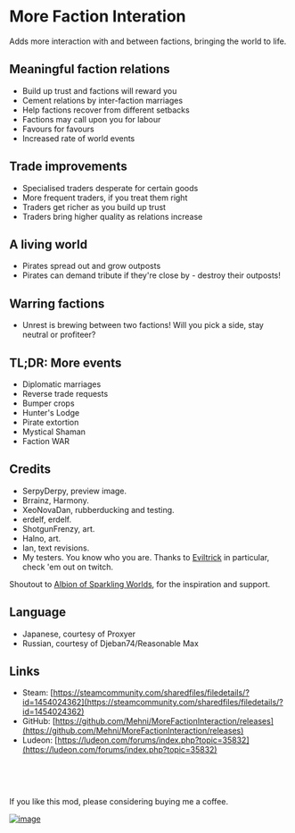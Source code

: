 # More Faction Interation

Adds more interaction with and between factions, bringing the world to life.

## Meaningful faction relations

- Build up trust and factions will reward you
- Cement relations by inter-faction marriages
- Help factions recover from different setbacks
- Factions may call upon you for labour
- Favours for favours
- Increased rate of world events

## Trade improvements

- Specialised traders desperate for certain goods
- More frequent traders, if you treat them right
- Traders get richer as you build up trust
- Traders bring higher quality as relations increase

## A living world

- Pirates spread out and grow outposts
- Pirates can demand tribute if they're close by - destroy their outposts!

## Warring factions

- Unrest is brewing between two factions! Will you pick a side, stay neutral or profiteer?

## TL;DR: More events

- Diplomatic marriages
- Reverse trade requests
- Bumper crops
- Hunter's Lodge
- Pirate extortion
- Mystical Shaman
- Faction WAR

## Credits

- SerpyDerpy, preview image.
- Brrainz, Harmony.
- XeoNovaDan, rubberducking and testing.
- erdelf, erdelf.
- ShotgunFrenzy, art.
- Halno, art.
- Ian, text revisions.
- My testers. You know who you are. Thanks to [Eviltrick](https://twitch.tv/Eviltrick) in particular, check 'em out on twitch.

Shoutout to [Albion of Sparkling Worlds](https://steamcommunity.com/sharedfiles/filedetails/?id=1123043922), for the inspiration and support.

## Language

- Japanese, courtesy of Proxyer
- Russian, courtesy of Djeban74/Reasonable Max

## Links

- Steam: [https://steamcommunity.com/sharedfiles/filedetails/?id=1454024362](https://steamcommunity.com/sharedfiles/filedetails/?id=1454024362)
- GitHub: [https://github.com/Mehni/MoreFactionInteraction/releases](https://github.com/Mehni/MoreFactionInteraction/releases)
- Ludeon: [https://ludeon.com/forums/index.php?topic=35832](https://ludeon.com/forums/index.php?topic=35832)

&nbsp;

&nbsp;

If you like this mod, please considering buying me a coffee.

[![image](https://i.imgur.com/QGcents.png)](https://ko-fi.com/mehnicreates)
